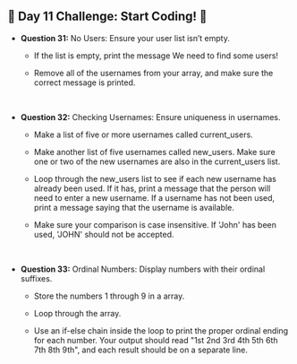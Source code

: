 ## 🚀 Day 11 Challenge: Start Coding! 🚀

- **Question 31:** No Users: Ensure your user list isn’t empty.
    - If the list is empty, print the message We need to find some users!

    - Remove all of the usernames from your array, and make sure the correct message is printed.

<br>

- **Question 32:** Checking Usernames: Ensure uniqueness in usernames.
    - Make a list of five or more usernames called current_users.

    - Make another list of five usernames called new_users. Make sure one or two of the new usernames are also in the current_users list.

    - Loop through the new_users list to see if each new username has already been used. If it has, print a message that the person will need to enter a new username. If a username has not been used, print a message saying that the username is available.

    - Make sure your comparison is case insensitive. If 'John' has been used, 'JOHN' should not be accepted.

<br>

- **Question 33:** Ordinal Numbers: Display numbers with their ordinal suffixes.
    - Store the numbers 1 through 9 in a array.

    - Loop through the array.

    - Use an if-else chain inside the loop to print the proper ordinal ending for each number. Your output should read "1st 2nd 3rd 4th 5th 6th 7th 8th 9th", and each result should be on a separate line.
